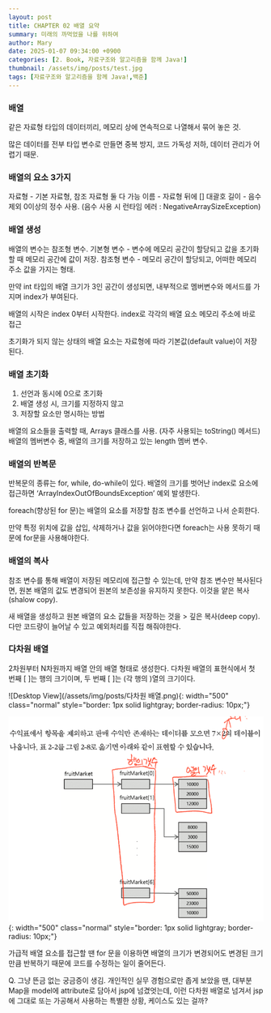 ```yaml
---
layout: post
title: CHAPTER 02 배열 요약
summary: 미래의 까먹었을 나를 위하여
author: Mary
date: 2025-01-07 09:34:00 +0900
categories: [2. Book, 자료구조와 알고리즘을 함께 Java!]
thumbnail: /assets/img/posts/test.jpg
tags: [자료구조와 알고리즘을 함께 Java!,백준]
---
```



### 배열
같은 자료형 타입의 데이터끼리, 메모리 상에 연속적으로 나열해서 묶어 놓은 것.

많은 데이터를 전부 타입 변수로 만들면
중복 방지, 코드 가독성 저하, 데이터 관리가 어렵기 때문.

### 배열의 요소 3가지
자료형 - 기본 자료형, 참조 자료형 둘 다 가능
이름 - 자료형 뒤에 [] 대괄호
길이 - 음수 제외 0이상의 정수 사용. (음수 사용 시 런타임 에러 : NegativeArraySizeException)


### 배열 생성

배열의 변수는 참조형 변수.
기본형 변수 - 변수에 메모리 공간이 할당되고 값을 초기화할 때 메모리 공간에 값이 저장.
참조형 변수 - 메모리 공간이 할당되고, 어떠한 메모리 주소 값을 가지는 형태.

만약 int 타입의 배열 크기가 3인 공간이 생성되면, 
내부적으로 멤버변수와 메서드를 가지며 index가 부여된다.

배열의 시작은 index 0부터 시작한다.
index로 각각의 배열 요소 메모리 주소에 바로 접근

초기화가 되지 않는 상태의 배열 요소는 자료형에 따라 기본값(default value)이 저장된다.

### 배열 초기화
1) 선언과 동시에 0으로 초기화
2) 배열 생성 시, 크기를 지정하지 않고
3) 저장할 요소만 명시하는 방법

배열의 요소들을 출력할 때, Arrays 클래스를 사용. (자주 사용되는 toString() 메서드)
배열의 멤버변수 중, 배열의 크기를 저장하고 있는 length 멤버 변수.

### 배열의 반복문
반복문의 종류는 for, while, do-while이 있다.
배열의 크기를 벗어난 index로 요소에 접근하면 ‘ArrayIndexOutOfBoundsException’ 예외 발생한다.

foreach(향상된 for 문)는 배열의 요소를 저장할  참조 변수를 선언하고 나서 순회한다.

만약 특정 위치에 값을 삽입, 삭제하거나 값을 읽어야한다면 foreach는 사용 못하기 때문에 for문을 사용해야한다.

### 배열의 복사

참조 변수를 통해 배열이 저장된 메모리에 접근할 수 있는데, 만약 참조 변수만 복사된다면,
원본 배열의 값도 변경되어 원본의 보존성을 유지하지 못한다. 이것을 얕은 복사(shalow copy).

새 배열을 생성하고 원본 배열의 요소 값들을 저장하는 것을 > 깊은 복사(deep copy).
다만 코드량이 늘어날 수 있고 예외처리를 직접 해줘야한다.


### 다차원 배열
2차원부터 N차원까지 배열 안의 배열 형태로 생성한다.
다차원 배열의 표현식에서
첫 번째 [ ]는 행의 크기이며, 두 번째 [ ]는 (각 행의 )열의 크기이다.

![Desktop View](/assets/img/posts/다차원 배열.png){: width="500" class="normal" style="border: 1px solid lightgray; border-radius: 10px;"}


![Desktop View](/assets/img/posts/다차원배열2.png){: width="500" class="normal" style="border: 1px solid lightgray; border-radius: 10px;"}

가급적 배열 요소를 접근할 땐 for 문을 이용하면 
배열의 크기가 변경되어도 변경된 크기만큼 반복하기 때문에 
코드를 수정하는 일이 줄어든다.


Q. 그냥 뜬금 없는 궁금증이 생김.
개인적인 실무 경험으로만 좁게 보았을 땐, 대부분 Map을 model에 attribute로 담아서
jsp에 넘겼엇는데, 이런 다차원 배열로 넘겨서 jsp에 그대로 또는 가공해서 사용하는
특별한 상황, 케이스도 있는 걸까?

